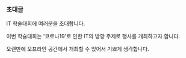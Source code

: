 ### 초대글

IT 학술대회에 여러분을 초대합니다.

이번 학슐대회는 '코로나19'로 인한 IT의 방향 주제로 행사를 개최하고자 합니다.

오랜만에 오프라인 공간에서 개최할 수 있어서 기쁘게 생각합니다.
